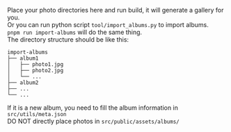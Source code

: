 Place your photo directories here and run build, it will generate a gallery for you.  
Or you can run python script `tool/import_albums.py` to import albums.  
`pnpm run import-albums` will do the same thing.  
The directory structure should be like this:
```
import-albums
├── album1
│   ├── photo1.jpg
│   ├── photo2.jpg
│   └── ...
├── album2
├── ...
└── ...
```
If it is a new album, you need to fill the album information in `src/utils/meta.json`  
DO NOT directly place photos in `src/public/assets/albums/`